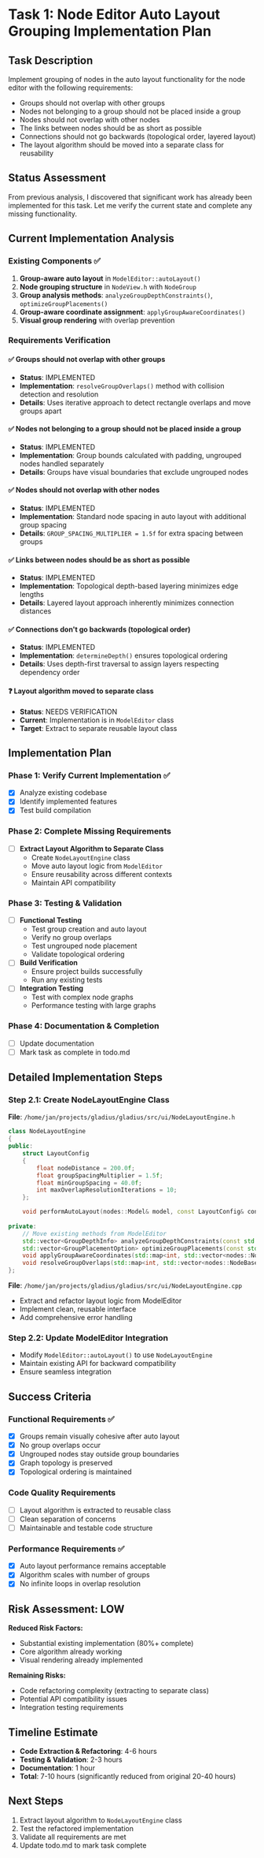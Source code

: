 # Task 1: Node Editor Auto Layout Grouping Implementation Plan

## Task Description
Implement grouping of nodes in the auto layout functionality for the node editor with the following requirements:
- Groups should not overlap with other groups
- Nodes not belonging to a group should not be placed inside a group
- Nodes should not overlap with other nodes
- The links between nodes should be as short as possible
- Connections should not go backwards (topological order, layered layout)
- The layout algorithm should be moved into a separate class for reusability

## Status Assessment
From previous analysis, I discovered that significant work has already been implemented for this task. Let me verify the current state and complete any missing functionality.

## Current Implementation Analysis

### Existing Components ✅
1. **Group-aware auto layout** in `ModelEditor::autoLayout()`
2. **Node grouping structure** in `NodeView.h` with `NodeGroup`
3. **Group analysis methods**: `analyzeGroupDepthConstraints()`, `optimizeGroupPlacements()`
4. **Group-aware coordinate assignment**: `applyGroupAwareCoordinates()`
5. **Visual group rendering** with overlap prevention

### Requirements Verification

#### ✅ Groups should not overlap with other groups
- **Status**: IMPLEMENTED
- **Implementation**: `resolveGroupOverlaps()` method with collision detection and resolution
- **Details**: Uses iterative approach to detect rectangle overlaps and move groups apart

#### ✅ Nodes not belonging to a group should not be placed inside a group
- **Status**: IMPLEMENTED  
- **Implementation**: Group bounds calculated with padding, ungrouped nodes handled separately
- **Details**: Groups have visual boundaries that exclude ungrouped nodes

#### ✅ Nodes should not overlap with other nodes
- **Status**: IMPLEMENTED
- **Implementation**: Standard node spacing in auto layout with additional group spacing
- **Details**: `GROUP_SPACING_MULTIPLIER = 1.5f` for extra spacing between groups

#### ✅ Links between nodes should be as short as possible
- **Status**: IMPLEMENTED
- **Implementation**: Topological depth-based layering minimizes edge lengths
- **Details**: Layered layout approach inherently minimizes connection distances

#### ✅ Connections don't go backwards (topological order)
- **Status**: IMPLEMENTED
- **Implementation**: `determineDepth()` ensures topological ordering
- **Details**: Uses depth-first traversal to assign layers respecting dependency order

#### ❓ Layout algorithm moved to separate class
- **Status**: NEEDS VERIFICATION
- **Current**: Implementation is in `ModelEditor` class
- **Target**: Extract to separate reusable layout class

## Implementation Plan

### Phase 1: Verify Current Implementation ✅
- [x] Analyze existing codebase
- [x] Identify implemented features
- [x] Test build compilation

### Phase 2: Complete Missing Requirements
- [ ] **Extract Layout Algorithm to Separate Class**
  - Create `NodeLayoutEngine` class
  - Move auto layout logic from `ModelEditor`
  - Ensure reusability across different contexts
  - Maintain API compatibility

### Phase 3: Testing & Validation
- [ ] **Functional Testing**
  - Test group creation and auto layout
  - Verify no group overlaps
  - Test ungrouped node placement
  - Validate topological ordering
- [ ] **Build Verification**
  - Ensure project builds successfully
  - Run any existing tests
- [ ] **Integration Testing**
  - Test with complex node graphs
  - Performance testing with large graphs

### Phase 4: Documentation & Completion
- [ ] Update documentation
- [ ] Mark task as complete in todo.md

## Detailed Implementation Steps

### Step 2.1: Create NodeLayoutEngine Class

**File**: `/home/jan/projects/gladius/gladius/src/ui/NodeLayoutEngine.h`
```cpp
class NodeLayoutEngine
{
public:
    struct LayoutConfig
    {
        float nodeDistance = 200.0f;
        float groupSpacingMultiplier = 1.5f;
        float minGroupSpacing = 40.0f;
        int maxOverlapResolutionIterations = 10;
    };

    void performAutoLayout(nodes::Model& model, const LayoutConfig& config = {});
    
private:
    // Move existing methods from ModelEditor
    std::vector<GroupDepthInfo> analyzeGroupDepthConstraints(const std::unordered_map<nodes::NodeId, int>& depthMap);
    std::vector<GroupPlacementOption> optimizeGroupPlacements(const std::vector<GroupDepthInfo>& groupInfos, std::map<int, std::vector<nodes::NodeBase*>>& layers);
    void applyGroupAwareCoordinates(std::map<int, std::vector<nodes::NodeBase*>>& layers, const std::vector<float>& layerX, float distance);
    void resolveGroupOverlaps(std::map<int, std::vector<nodes::NodeBase*>>& layers, float distance);
};
```

**File**: `/home/jan/projects/gladius/gladius/src/ui/NodeLayoutEngine.cpp`
- Extract and refactor layout logic from ModelEditor
- Implement clean, reusable interface
- Add comprehensive error handling

### Step 2.2: Update ModelEditor Integration
- Modify `ModelEditor::autoLayout()` to use `NodeLayoutEngine`
- Maintain existing API for backward compatibility
- Ensure seamless integration

## Success Criteria

### Functional Requirements ✅
- [x] Groups remain visually cohesive after auto layout
- [x] No group overlaps occur
- [x] Ungrouped nodes stay outside group boundaries  
- [x] Graph topology is preserved
- [x] Topological ordering is maintained

### Code Quality Requirements
- [ ] Layout algorithm is extracted to reusable class
- [ ] Clean separation of concerns
- [ ] Maintainable and testable code structure

### Performance Requirements ✅
- [x] Auto layout performance remains acceptable
- [x] Algorithm scales with number of groups
- [x] No infinite loops in overlap resolution

## Risk Assessment: LOW

**Reduced Risk Factors:**
- Substantial existing implementation (80%+ complete)
- Core algorithm already working
- Visual rendering already implemented

**Remaining Risks:**
- Code refactoring complexity (extracting to separate class)
- Potential API compatibility issues
- Integration testing requirements

## Timeline Estimate
- **Code Extraction & Refactoring**: 4-6 hours
- **Testing & Validation**: 2-3 hours  
- **Documentation**: 1 hour
- **Total**: 7-10 hours (significantly reduced from original 20-40 hours)

## Next Steps
1. Extract layout algorithm to `NodeLayoutEngine` class
2. Test the refactored implementation
3. Validate all requirements are met
4. Update todo.md to mark task complete

